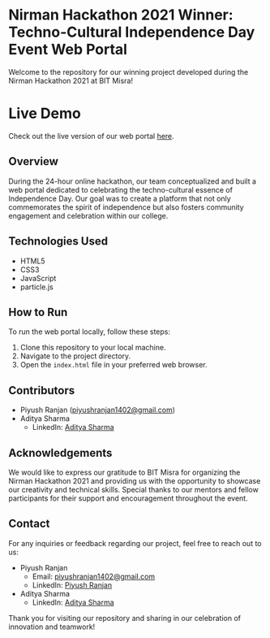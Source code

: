 # Nirman Hackathon 2021 Winner: Techno-Cultural Independence Day Event Web Portal

Welcome to the repository for our winning project developed during the Nirman Hackathon 2021 at BIT Misra!

# Live Demo
Check out the live version of our web portal [here](https://itspiyush01.github.io/Independence-Day-Theme/public/index.html).

 
## Overview
During the 24-hour online hackathon, our team conceptualized and built a web portal dedicated to celebrating the techno-cultural essence of Independence Day. Our goal was to create a platform that not only commemorates the spirit of independence but also fosters community engagement and celebration within our college.



## Technologies Used
- HTML5
- CSS3
- JavaScript
- particle.js 

## How to Run
To run the web portal locally, follow these steps:
1. Clone this repository to your local machine.
2. Navigate to the project directory.
3. Open the `index.html` file in your preferred web browser.

## Contributors
- Piyush Ranjan ([piyushranjan1402@gmail.com](mailto:piyushranjan1402@gmail.com))
- Aditya Sharma
  - LinkedIn: [Aditya Sharma](https://www.linkedin.com/in/adityasharma07/)

## Acknowledgements
We would like to express our gratitude to BIT Misra for organizing the Nirman Hackathon 2021 and providing us with the opportunity to showcase our creativity and technical skills. Special thanks to our mentors and fellow participants for their support and encouragement throughout the event.

## Contact
For any inquiries or feedback regarding our project, feel free to reach out to us:
- Piyush Ranjan
  - Email: [piyushranjan1402@gmail.com](mailto:piyushranjan1402@gmail.com)
  - LinkedIn: [Piyush Ranjan](https://www.linkedin.com/in/piyushranjan1402/)
- Aditya Sharma
  - LinkedIn: [Aditya Sharma](https://www.linkedin.com/in/adityasharma07/)

Thank you for visiting our repository and sharing in our celebration of innovation and teamwork!
